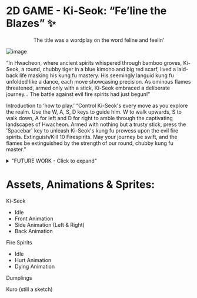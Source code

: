 # 2D GAME - Ki-Seok: “Fe’line the Blazes” :sparkles:
<p align="center">
The title was a wordplay on the word feline and feelin’
  
![image](https://github.com/R3ALITI3S/2D-Tiger-Mini-Game/assets/151532242/4fc03cd8-dc8d-4b50-a827-07f2b8804904)

“In Hwacheon, where ancient spirits whispered through bamboo groves, Ki-Seok, a round, chubby tiger in a blue kimono and big red scarf, lived a laid-back life masking his kung fu mastery. His seemingly languid kung fu unfolded like a dance, each move showcasing precision. As ominous flames threatened, armed only with a stick, Ki-Seok embraced a deliberate journey…	 The battle against evil fire spirits had just begun!”

Introduction to ‘how to play.’
“Control Ki-Seok's every move as you explore the realm. Use the W, A, S, D keys to guide him. W to walk upwards, S to walk down, A for left and D for right to amble through the captivating landscapes of Hwacheon. Armed with nothing but a trusty stick, press the 'Spacebar' key to unleash Ki-Seok's kung fu prowess upon the evil fire spirits. Extinguish/Kill 10 Firespirits. May your journey be swift, and the flames be extinguished by the strength of our round, chubby kung fu master.”


<details>
<summary>"FUTURE WORK - Click to expand"</summary>
  
This adventure game is based around the tiger Ki-Seok, in Korean it translates as “Energy Stone” in name mythology. Which is perfect for our chubby main character. He needs to kill the fire spirits, which was supposed to be summoned by our Villain Kuro the wolf. The player at this point of the game knows nothing about Kuro, yet. This is Future work and could be implemented later. 

  
</details>
  
# Assets, Animations & Sprites:
Ki-Seok
- Idle
- Front Animation
- Side Animation (Left & Right)
- Back Animation

Fire Spirits
- Idle
- Hurt Animation
- Dying Animation 

Dumplings

Kuro (still a sketch)



